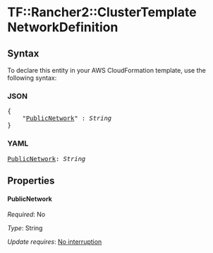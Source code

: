 # TF::Rancher2::ClusterTemplate NetworkDefinition

## Syntax

To declare this entity in your AWS CloudFormation template, use the following syntax:

### JSON

<pre>
{
    "<a href="#publicnetwork" title="PublicNetwork">PublicNetwork</a>" : <i>String</i>
}
</pre>

### YAML

<pre>
<a href="#publicnetwork" title="PublicNetwork">PublicNetwork</a>: <i>String</i>
</pre>

## Properties

#### PublicNetwork

_Required_: No

_Type_: String

_Update requires_: [No interruption](https://docs.aws.amazon.com/AWSCloudFormation/latest/UserGuide/using-cfn-updating-stacks-update-behaviors.html#update-no-interrupt)


